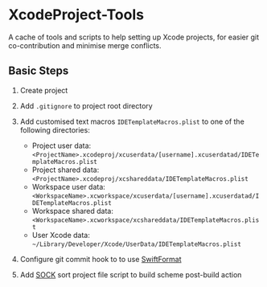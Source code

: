 # XcodeProject-Tools

A cache of tools and scripts to help setting up Xcode projects, 
for easier git co-contribution and minimise merge conflicts.

## Basic Steps

1. Create project
2. Add `.gitignore` to project root directory
3. Add customised text macros `IDETemplateMacros.plist` to one of the following directories:
	
	- Project user data: `<ProjectName>.xcodeproj/xcuserdata/[username].xcuserdatad/IDETemplateMacros.plist`
	- Project shared data: `<ProjectName>.xcodeproj/xcshareddata/IDETemplateMacros.plist`
	- Workspace user data: `<WorkspaceName>.xcworkspace/xcuserdata/[username].xcuserdatad/IDETemplateMacros.plist`
	- Workspace shared data: `<WorkspaceName>.xcworkspace/xcshareddata/IDETemplateMacros.plist`
	- User Xcode data: `~/Library/Developer/Xcode/UserData/IDETemplateMacros.plist`

4. Configure git commit hook to to use [SwiftFormat](https://github.com/nicklockwood/SwiftFormat)
5. Add [SOCK](https://github.com/Polidea/SOCK) sort project file script to build scheme post-build action